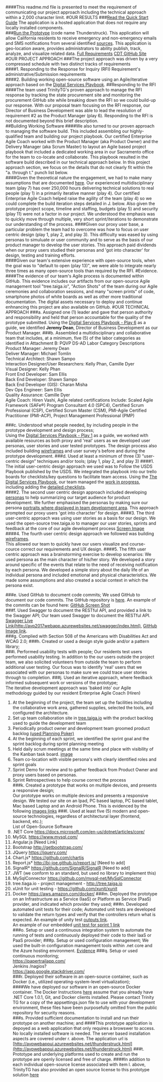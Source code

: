 ####This readme.md file is presented to meet the requirement of communicating our project approach including the technical approach within a 2,000 character limit.
#OUR RESULTS
###[Read the Quick Start Guide](TBD) The application is a hosted application that does not require any locally installed components.  
###[Run the Prototype](http://avpwebappui.azurewebsites.net/thunderstruck.html) (code name Thunderstruck).  This application will allow California residents to receive emergency and non-emergency emails and SMS notifications from several identified [sources](https://github.com/sellisttg/AVP/blob/master/AVP%20GitHub%20docs/RFI_CDT-ADPQ-0117_-_Prototype_B_Resources.pdf).  This application is geo-location aware, provides administrators to ability publish, track, analyze, and visualize related data. [Full Requirements](https://github.com/sellisttg/AVP/blob/master/AVP%20GitHub%20docs/Prototype%20B%20Requirements.pdf)
[CDT GitHub Site](https://github.com/CDTProcurement/adpq)
#OUR PROJECT APPROACH
###The project approach was driven by a very compressed schedule with two distinct tracks of requirements  
####1. Responding to the Response for Inquiry (RFI) Requirement's administrative/Submission requirements  
####2. Building working open-source software using an Agile/iterative approach based on the [Digital Services Playbook](https://playbook.cio.gov/).
##Responding to the RFI
####The team used TrinityTG's proven approach to manage the RFI response by tracking the state procurement site and monitoring the procurement GitHub site while breaking down the RFI so we could build-up our response. With our proposal team focusing on the RFI response, our Director of Business Development was able to lead the resolution of requirement #2 as the Product Manager (play 6). Responding to the RFI is not documented beyond this brief description.  
##Building Working Software
####We also turned to our proven approach to managing the software build. This included assembling our highly-qualified team and building our project playbook. Our certified Enterprise Agile Coach worked with the Product Manager (aka Product Owner) and the Delivery Manager (aka Scrum Master) to layout an Agile based project playbook that included a dedicated working area in our Sacramento office for the team to co-locate and collaborate. This playbook resulted in the software build described in our technical approach below. In this project approach  section, we focus on the details that do not clearly fit within the "a. through t." punch list below.  
####Given the theoretical nature the engagement, we had to make many assumptions that are documented [here](TBD). Our experienced multidisciplinary team (play 7) has over 250,000 hours delivering technical solutions to real people (play 1) in a primarily iterative manner (play 4). Our certified Enterprise Agile Coach helped raise the agility of the team (play 4) so we could complete the build iteration steps detailed in J. below. Also given the prototype project scope, timeline and staffing, budgets (play 5) and security (play 11) were not a factor in our project.  We understood the emphasis was to quickly move through multiple, very short sprint/iterations to demonstrate our understanding of the process. 
####Given our proxy user base, a particular problem the team had to overcome was how to focus on user centric design (play 1, play 2, and play 3). This difficulty was eased by using personas to simuluate or user community and to serve as the basis of our product manager to develop the user stories. This approach paid dividends when our proxy users studied their personas and 'got into character' for design, testing and training efforts.   
####Given our team's extensive experience with open-source tools, when the goal was to "default to open (play 13)", we were able to integrate nearly three times as many open-source tools than required by the RFI. 
#Evidence.
####The evidence of our team's Agile process is documented within GitHub.  This evidence includes our artifacts from our open-source Agile management tool "tree.taiga.io", "Action Shots" of the team during our Agile ceremonies and collaboration sessions, and many "screen prints" of code, smartphone photos of white boards as well as other more traditional documentation. The digital assets necessary to deploy and continue enhnancing this project are also available on GitHub.
#OUR TECHNICAL APPROACH
###a. Assigned one (1) leader and gave that person authority and responsibility and held that person accountable for the quality of the prototype submitted. 
Using the [Digital Services Playbook - Play 6](https://playbook.cio.gov/#play6) as a guide, we identified **Jeremy Dean**, Director of Business Development as our Product Manager.
###b. Assembled a multidisciplinary and collaborative team that includes, at a minimum, five (5) of  the  labor  categories  as  identified  in  Attachment  B:  PQVP DS-AD  Labor  Category  Descriptions  
Product Manager: Jeremy Dean  
Deliver Manager: Michael Tomlin  
Technical Architect: Shawn Sampo   
Interaction Designer/User Researchers: Kelly Phan, Camille Dyer  
Visual Designer: Kelly Phan  
Front End Developer: Sam Ellis  
Back End Developer: Shawn Sampo  
Back End Developer (GIS): Charan Misha  
Dev Ops Engineer: Sam Ellis  
Quality Assurance: Camille Dyer  
Agile Coach: Hiren Vashi, Agile related certifications Include: Scaled Agile Framework (SAFe®) Program Consultant 4.0 (SPC4), Certified Scrum Professional (CSP), Certified Scrum Master (CSM), PMI-Agile Certified Practitioner (PMI-ACP), Project Management Professional (PMP)   

###c.  Understood what people needed, by including people in the prototype development and design process;  
Using the [Digital Services Playbook - Play 1](https://playbook.cio.gov/#play1) as a guide, we worked with available resources as both proxy and 'real' users as we developed user personas, user stories and user tested prototypes. The design process also included building [wireframes](shttps://github.com/sellisttg/AVP/blob/master/AVP%20GitHub%20docs/wireframe_index.md) and user survey's before and during the prototype development.
###d.   Used at least a minimum of three (3) “user-centric design” techniques and/or tools; (play 1, play 2, and play 3)
####1. The initial user-centric design approach we used was to Follow the USDS Playbook published by the USDS.  We integrated the playbook into our trello boards for checklists/key questions to facilitate team access. Using the [The Digital Services Playbook](https://playbook.cio.gov/), our team managed the [work in progress](https://cloud.githubusercontent.com/assets/23264395/23351792/20e96844-fc78-11e6-87cd-a7e92e07773d.png), including adding the [detailed checklists](https://cloud.githubusercontent.com/assets/23264395/23351810/46e243e0-fc78-11e6-99b8-b8e69242fefe.png).  
####2. The second user centric design approach included developing [personas](https://github.com/sellisttg/AVP/blob/master/AVP%20GitHub%20docs/UserPersonas2.0.pdf) to help summarizing our target audience for product development. We further emphasised the personas by making sure our persona [portraits where displayed in team development area](https://cloud.githubusercontent.com/assets/23264395/23387351/bdc5b102-fd10-11e6-9753-902d57caca76.jpg).  This approach prompted our proxy users 'got into character' for design.
####3. The third user-centric approach was using user stories as a basis for our design.
We used the open-source tree.taiga.io to manager our user stories, sprints and feedback at the core of our agile development process [Screen Image](https://github.com/sellisttg/AVP/blob/master/AVP%20GitHub%20docs/screen%20images/Tree.taiga.io-user-stories-sprint-1.png)
####4. The fourth user centric design approach we followed was building [wireframes](shttps://github.com/sellisttg/AVP/blob/master/AVP%20GitHub%20docs/wireframe_index.md).  
This allowed our team to quickly have our users visualize and course-cource correct our requirements and UX design.
####5. The fifth user centric approach was a brainstorming exercise to develop scenarios:
We used persona as the main character of his/her story. We developed a story around specific of the events that relate to the need of receiving notification by each persona. We developed a simple story about the daily life of an individual persona and included emotional and physical characteristics. We made some assumptions and also created a social context in which the persona exist.

###e.   Used GitHub to document code commits; 
We used GitHub to document our code commits. The GitHub repository is [here](https://github.com/sellisttg/AVP).  An example of the commits can be found here: [GitHub Screen Shot](https://cloud.githubusercontent.com/assets/23264395/23351069/ae61853a-fc73-11e6-9e9a-630ae6d2407b.png)  
###f. Used Swagger to document the RESTful API, and provided a link to the Swagger API; 
Our team used Swagger to document the RESTful API. [Swagger Live Link(http://avp2017webapp.azurewebsites.net/swagger/index.html)](http://avp2017webapp.azurewebsites.net/swagger/index.html), [GitHub Image link](https://cloud.githubusercontent.com/assets/23264395/23522378/9d6ad4cc-ff37-11e6-8ba7-e150f9639be7.png).   
###g. Complied with Section 508 of the Americans with Disabilities Act and WCAG 2.0; 
###h. Created or used a design style guide and/or a pattern library;  
###i. Performed usability tests with people; 
Our residents test users performed usability testing. In addition to the our users outside the project team, we also solicited volunteers from outside the team to perform additional user testing.  Our focus was to identify 'real' users that we associated with our personas to make sure we could trace user stories through to completion.
###j. Used an iterative approach, where feedback informed subsequent work or versions of the prototype;  
The iterative development approach was 'baked into' our Agile methodology guided by our resident Enterprise Agile Coach (Hiren)  
1. At the beginning of the project, the team set up the facilities including the collaborative work area, gathered supplies, selected the tools, and configured the architecture.  
2. Set up team collaboration site in [tree.taiga.io](https://tree.taiga.io/project/hdv-avp) with the product backlog used to guide the development team  
3. Periodically product owner and development team groomed product backlog [(used Planning Poker)](https://cloud.githubusercontent.com/assets/23264395/23377082/6d2ef5be-fce3-11e6-8f10-9d5e17832427.jpg)      
4. At the beginning of each sprint, we identified the sprint goal and the sprint backlog during sprint planning meeting  
5. Held daily scrum meetings at the same time and place with visibility of the Kanban task board. [image](https://cloud.githubusercontent.com/assets/23264395/23535136/5b96e2cc-ff71-11e6-98cf-4c549d5d8057.jpg)  
6. Team co-location with visible persona's with clearly identified roles and sprint goals  
7. Sprint Demo for review and to gather feedback from Product Owner and proxy users based on personas.    
8. Sprint Retrospectives to help course correct the process  
###k. Created a prototype that works on multiple devices, and presents a responsive design;   
Our prototype works on multiple devices and presents a responsive design. We tested our site on an Ipad, PC based laptop, 
PC based tablet, Mac based Laptop and an Android Phone. This is evidenced by the following [images links]( 
https://github.com/sellisttg/AVP/blob/master/AVP%20GitHub%20docs/multipledevices.md)
###l.    Used at least five (5) modern and open-source technologies, regardless of architectural layer (frontend, backend, etc.);  
List of Open-Source Software  
1. .NET Core https://docs.microsoft.com/en-us/dotnet/articles/core/   
2. MySQL https://www.mysql.com/  
3. Angular.js [Need Link]  
4. Bootstrap http://getbootstrap.com/   
5. JQuery https://jquery.com/  
6. Chart.js* https://github.com/chartjs  
7. Report.js* http://bi-joe.github.io/report.js/ [Need to add]  
8. SignalR* https://github.com/SignalR/SignalR [Need to add]  
9. JWT (we conform to an 
standard, but used no library to implement this)     
10. MySqlConnector https://github.com/mysql-net/MySqlConnector  
11. tree.tiaga.io - project management - http://tree.taiga.io  
12. xUnit for unit testing - https://github.com/xunit/xunit
13. Docker https://aws.amazon.com/docker/
###m.  Deployed the prototype on an Infrastructure as a Service (IaaS) or Platform as Service (PaaS) provider, and indicated which provider they used; 
###n.  Developed automated unit tests for their code;
Automated unit tests are developed to validate the return types and verify that the controllers return what is expected. An example of unity test [outputs link](https://cloud.githubusercontent.com/assets/23264395/23348944/a984b308-fc63-11e6-880f-4692cd0fd90a.png).    
An example of our embedded [unit test for sprint 1 link](https://cloud.githubusercontent.com/assets/23264395/23374564/af400470-fcd9-11e6-89b6-4aa6e9795a0f.png)  
###o.   Setup  or  used  a  continuous  integration  system  to  automate  the  running  of  tests  and  continuously deployed their code to their IaaS or PaaS provider; 
###p.   Setup or used configuration management; 
We used the built-in configuration management tools within .net core and the Azure hosting environment. [Evidence](https://github.com/sellisttg/AVP/blob/master/AVP%20GitHub%20docs/p1-configiguration-management-evidence.md) 
###q.   Setup or used continuous monitoring;  
https://papertrailapp.com/  
Jenkins /nagios?  
https://app.google.stackdriver.com/  
###r.    Deployed  their  software  in  an  open-source  container,  such  as  Docker (i.e., utilized  operating-system-level virtualization);  
####We have deployed our software in an open-source Docker container. The Docker Instructions [here](https://github.com/sellisttg/AVP/blob/master/AVP%20GitHub%20docs/ThunderstruckDockerDevelopmentInstallation.pdf) assume that you already have .NET Core 1.0.1, Git, and Docker clients installed. Please contact Trinity TG for a copy of the appsettings.json file to use with your development environment, these files have been purposefully omitted from the public repository for security reasons.   
###s.   Provided sufficient documentation to install and run their prototype on another machine; and
####This prototype application is depoyed as a web application that only requires a browswer to access.  No locally installed software is needed. The server based installation aspects are covered under r. above.  The application url is [http://avpwebappui.azurewebsites.net/thunderstruck.html](http://avpwebappui.azurewebsites.net/thunderstruck.html)
###t. Prototype  and  underlying  platforms  used  to  create  and  run  the  prototype  are  openly  licensed and free of charge.
####In addition to each individual open-source license associated with item l. above, TrinityTG has also provided an open source license to this prototype solution [here](https://github.com/sellisttg/AVP/blob/master/AVP%20GitHub%20docs/MITLicense.md)
